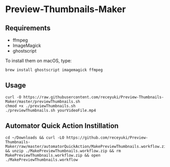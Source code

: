 # Preview-Thumbnails-Maker



## Requirements
- ffmpeg
- ImageMagick
- ghostscript

To install them on macOS, type:
```
brew install ghostscript imagemagick ffmpeg
```
## Usage

```
curl -O https://raw.githubusercontent.com/receyuki/Preview-Thumbnails-Maker/master/previewThumbnails.sh
chmod +x ./previewThumbnails.sh
./previewThumbnails.sh yourVideoFile.mp4
```
## Automator Quick Action Instillation
```
cd ~/Downloads && curl -LO https://github.com/receyuki/Preview-Thumbnails-Maker/raw/master/automatorQuickAction/MakePreviewThumbnails.workflow.zip && unzip ./MakePreviewThumbnails.workflow.zip && rm MakePreviewThumbnails.workflow.zip && open ./MakePreviewThumbnails.workflow
```